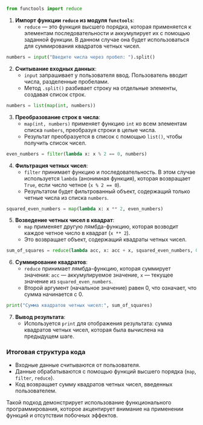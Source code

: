 
```python
from functools import reduce
```
1. **Импорт функции `reduce` из модуля `functools`**: 
   - `reduce` — это функция высшего порядка, которая применяется к элементам последовательности и аккумулирует их с помощью заданной функции. В данном случае она будет использоваться для суммирования квадратов четных чисел.

```python
numbers = input("Введите числа через пробел: ").split()
```
2. **Считывание входных данных**: 
   - `input` запрашивает у пользователя ввод. Пользователь вводит числа, разделенные пробелами.
   - Метод `.split()` разбивает строку на отдельные элементы, создавая список строк.

```python
numbers = list(map(int, numbers))
```
3. **Преобразование строк в числа**:
   - `map(int, numbers)` применяет функцию `int` ко всем элементам списка `numbers`, преобразуя строки в целые числа.
   - Результат преобразуется в список с помощью `list()`, чтобы получить список чисел.

```python
even_numbers = filter(lambda x: x % 2 == 0, numbers)
```
4. **Фильтрация четных чисел**:
   - `filter` принимает функцию и последовательность. В этом случае используется `lambda` (анонимная функция), которая возвращает `True`, если число четное (`x % 2 == 0`).
   - Результатом будет фильтрованный объект, содержащий только четные числа из списка `numbers`.

```python
squared_even_numbers = map(lambda x: x ** 2, even_numbers)
```
5. **Возведение четных чисел в квадрат**:
   - `map` применяет другую лямбда-функцию, которая возводит каждое четное число в квадрат (`x ** 2`).
   - Это возвращает объект, содержащий квадраты четных чисел.

```python
sum_of_squares = reduce(lambda acc, x: acc + x, squared_even_numbers, 0)
```
6. **Суммирование квадратов**:
   - `reduce` принимает лямбда-функцию, которая суммирует значения: `acc` — аккумулируемое значение, `x` — текущее значение из `squared_even_numbers`.
   - Второй аргумент (начальное значение) равен 0, что означает, что сумма начинается с 0.

```python
print("Сумма квадратов четных чисел:", sum_of_squares)
```
7. **Вывод результата**:
   - Используется `print` для отображения результата: сумма квадратов четных чисел, которая была вычислена на предыдущем шаге.

### Итоговая структура кода
- Входные данные считываются от пользователя.
- Данные обрабатываются с помощью функций высшего порядка (`map`, `filter`, `reduce`).
- Код возвращает сумму квадратов четных чисел, введенных пользователем.

Такой подход демонстрирует использование функционального программирования, которое акцентирует внимание на применении функций и отсутствии побочных эффектов.
